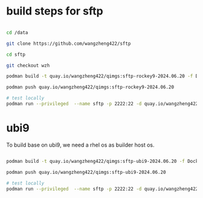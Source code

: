 # build steps for sftp

```bash

cd /data

git clone https://github.com/wangzheng422/sftp

cd sftp

git checkout wzh

podman build -t quay.io/wangzheng422/qimgs:sftp-rockey9-2024.06.20 -f Dockerfile.rocky9 ./

podman push quay.io/wangzheng422/qimgs:sftp-rockey9-2024.06.20

# test locally
podman run --privileged  --name sftp -p 2222:22 -d quay.io/wangzheng422/qimgs:sftp-rockey9-2024.06.20 foo:pass:::upload


```

# ubi9

To build base on ubi9, we need a rhel os as builder host os.

```bash

podman build -t quay.io/wangzheng422/qimgs:sftp-ubi9-2024.06.20 -f Dockerfile.ubi9 ./

podman push quay.io/wangzheng422/qimgs:sftp-ubi9-2024.06.20

# test locally
podman run --privileged  --name sftp -p 2222:22 -d quay.io/wangzheng422/qimgs:sftp-ubi9-2024.06.20 foo:pass:::upload

```